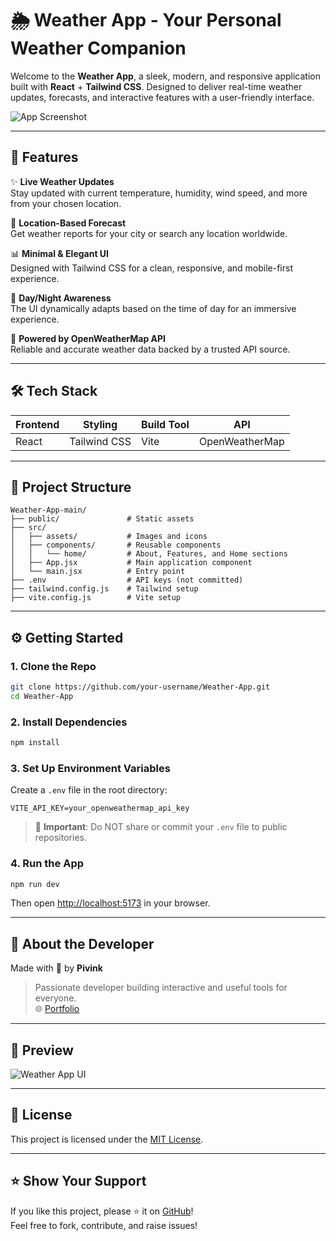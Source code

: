 
# 🌦️ Weather App - Your Personal Weather Companion

Welcome to the **Weather App**, a sleek, modern, and responsive application built with **React** + **Tailwind CSS**. Designed to deliver real-time weather updates, forecasts, and interactive features with a user-friendly interface.

![App Screenshot](./src/assets/pivink.jpg)

---

## 🚀 Features

✨ **Live Weather Updates**  
Stay updated with current temperature, humidity, wind speed, and more from your chosen location.

📍 **Location-Based Forecast**  
Get weather reports for your city or search any location worldwide.

📊 **Minimal & Elegant UI**  
Designed with Tailwind CSS for a clean, responsive, and mobile-first experience.

🌙 **Day/Night Awareness**  
The UI dynamically adapts based on the time of day for an immersive experience.

📡 **Powered by OpenWeatherMap API**  
Reliable and accurate weather data backed by a trusted API source.

---

## 🛠️ Tech Stack

| Frontend | Styling | Build Tool | API |
|----------|---------|------------|-----|
| React    | Tailwind CSS | Vite       | OpenWeatherMap |

---

## 📁 Project Structure

```
Weather-App-main/
├── public/               # Static assets
├── src/
│   ├── assets/           # Images and icons
│   ├── components/       # Reusable components
│   │   └── home/         # About, Features, and Home sections
│   ├── App.jsx           # Main application component
│   └── main.jsx          # Entry point
├── .env                  # API keys (not committed)
├── tailwind.config.js    # Tailwind setup
├── vite.config.js        # Vite setup
```

---

## ⚙️ Getting Started

### 1. Clone the Repo

```bash
git clone https://github.com/your-username/Weather-App.git
cd Weather-App
```

### 2. Install Dependencies

```bash
npm install
```

### 3. Set Up Environment Variables

Create a `.env` file in the root directory:

```
VITE_API_KEY=your_openweathermap_api_key
```

> 🔐 **Important**: Do NOT share or commit your `.env` file to public repositories.

### 4. Run the App

```bash
npm run dev
```

Then open [http://localhost:5173](http://localhost:5173) in your browser.

---

## 🎯 About the Developer

Made with 💙 by **Pivink**  
> Passionate developer building interactive and useful tools for everyone.  
> 🌐 [Portfolio](https://github.com/Pivink)

---

## 📸 Preview

![Weather App UI](./src/assets/pivink.jpg)

---

## 📄 License

This project is licensed under the [MIT License](LICENSE).

---

## ⭐️ Show Your Support

If you like this project, please ⭐️ it on [GitHub](https://github.com/your-username/Weather-App)!  
Feel free to fork, contribute, and raise issues!
